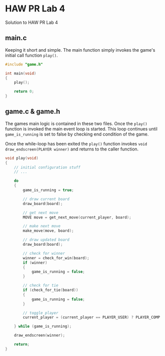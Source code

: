 # HAW PR Lab 4

Solution to HAW PR Lab 4

## main.c

Keeping it short and simple.
The main function simply invokes the game's initial call function `play()`.

```C
#include "game.h"

int main(void)
{
    play();

    return 0;
}
```

## game.c & game.h

The games main logic is contained in these two files.
Once the `play()` function is invoked the main event loop is started. This loop continues until `game_is_running` is set to false by checking end condition of the game.

Once the while-loop has been exited the `play()` function invokes `void draw_endscreen(PLAYER winner)` and returns to the caller function.

```C
void play(void)
{
    // initial configuration stuff
    // ...

    do
    {
        game_is_running = true;

        // draw current board
        draw_board(board);

        // get next move
        MOVE move = get_next_move(current_player, board);

        // make next move
        make_move(move, board);

        // draw updated board
        draw_board(board);

        // check for winner
        winner = check_for_win(board);
        if (winner)
        {
            game_is_running = false;
        }

        // check for tie
        if (check_for_tie(board))
        {
            game_is_running = false;
        }

        // toggle player
        current_player = (current_player == PLAYER_USER) ? PLAYER_COMP : PLAYER_USER;

    } while (game_is_running);

    draw_endscreen(winner);

    return;
}
```
